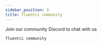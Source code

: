 ```yaml
---
sidebar_position: 3
title: fluentci community
---
```


Join our community Discord to chat with us

```bash
fluentci community
```